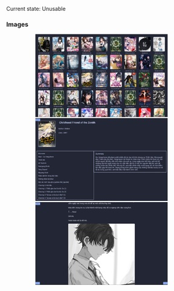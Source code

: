 Current state: Unusable

### Images


<div align="center">
  <img src="./Image/1.png" width="350"></img>
  <img src="./Image/2.png" width="350"></img>
  <img src="./Image/3.png" width="350"></img>
</div>

